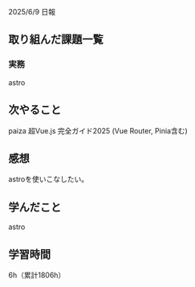 2025/6/9 日報
## 取り組んだ課題一覧


### 実務
astro


## 次やること
paiza
超Vue.js 完全ガイド2025 (Vue Router, Pinia含む)


## 感想
astroを使いこなしたい。

## 学んだこと
astro


## 学習時間
6h（累計1806h）
